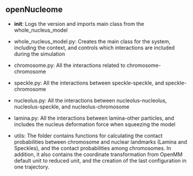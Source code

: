 ## openNucleome

- __init__: Logs the version and imports main class from the whole_nucleus_model

- whole_nucleus_model.py: Creates the main class for the system, including the context, and controls which interactions are included during the simulation

- chromosome.py: All the interactions related to chromosome-chromosome

- speckle.py: All the interactions between speckle-speckle, and speckle-chromosome

- nucleolus.py: All the interactions between nucleolus-nucleolus, nucleolus-speckle, and nucleolus-chromosome

- lamina.py: All the interactions between lamina-other particles, and includes the nucleus deformation force when squeezing the model

- utils: The folder contains functions for calculating the contact probabilities between chromosome and nuclear landmarks (Lamina and Speckles), and the contact probabilities among chromosomes. In addition, it also contains the coordinate transformation from OpenMM default unit to reduced unit, and the creation of the last configuration in one trajectory.
